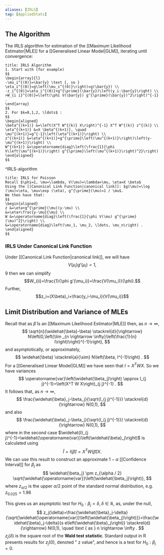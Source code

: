 ```yaml
---
aliases: [IRLS]
tag: [AppliedStats]
---
```


## The Algorithm
The IRLS algorithm for estimation of the [[Maximum Likelihood Estimator|MLE]] for a [[Generalised Linear Model|GLM]], iterating until convergence:

```ad-algorithm
title: IRLS Algorithm
1. Start with (for example)
$$
\begin{array}{l}
-\mu_i^{(0)}=\bar{y} \text {, so } \eta_i^{(0)}=g\left(\mu_i^{(0)}\right)=g(\bar{y}) \\
-z_i^{(0)}=\eta_i^{(0)}+g^{\prime}(\bar{y})\left(y_i-\bar{y}\right) \\
>W_{i i}^{(0)}=\left(\phi V(\bar{y}) g^{\prime}(\bar{y})^2\right)^{-1} .
\end{array}
$$
2. For $k=0,1,2, \ldots$ :
$$
\begin{aligned}
\beta^{(k+1)} &=\left(X^T W^{(k)} X\right)^{-1} X^T W^{(k)} z^{(k)} \\
\eta^{(k+1)} &=X \beta^{(k+1)}, \quad \mu^{(k+1)}=g^{-1}\left(\eta^{(k+1)}\right) \\
z^{(k+1)} &=\eta^{(k+1)}+g^{\prime}\left(\mu^{(k+1)}\right)\left(y-\mu^{(k+1)}\right) \\
W^{(k+1)} &=\operatorname{diag}\left(\frac{1}{\phi V\left(\mu^{(k+1)}\right) g^{\prime}\left(\mu^{(k+1)}\right)^2}\right)
\end{aligned}
$$
```
^IRLS-algorithm

```ad-example
title: IRLS for Poisson
Recall $\phi=1, \mu=\lambda, V(\mu)=\lambda=\mu, \eta=X \beta$
Using the [[Canonical Link Function|canonical link]]: $g(\mu)=\log (\mu)=\eta, \mu=\exp (\eta), g^{\prime}(\mu)=1 / \mu$.
We then have that:
$$
\begin{aligned}
z &=\eta+g^{\prime}(\mu)(y-\mu) \\
&=\eta+\frac{y-\mu}{\mu} \\
W &=\operatorname{diag}\left(\frac{1}{\phi V(\mu) g^{\prime}(\mu)^2}\right) \\
&=\operatorname{diag}\left(\mu_1, \mu_2, \ldots, \mu_n\right) .
\end{aligned}
$$
```
### IRLS Under Canonical Link Function
Under [[Canonical Link Function|canonical link]], we will have $$V(\mu_i)g'(\mu_i)=1,$$9 then we can simplify $$W_{ii}=\frac{1}{\phi g'(\mu_i)}=\frac{V(\mu_i)}{\phi}.$$ Further, $$z_i=(X\beta)_i+\frac{y_i-\mu_i}{V(\mu_i)}$$
## Limit Distribution and Variance of MLEs
Recall that as $\widehat{\beta}$ is an [[Maximum Likelihood Estimator|MLE]] then, as $n \rightarrow \infty$,
$$
\sqrt{n}(\widehat{\beta}-\beta) \stackrel{d}{\rightarrow} N\left(0,\left(\lim _{n \rightarrow \infty}\left(\frac{1}{n} I\right)\right)^{-1}\right),
$$
and asymptotically, or approximately,
$$
\widehat{\beta} \stackrel{a}{\sim} N\left(\beta, I^{-1}\right) .
$$
For a [[Generalised Linear Model|GLM]] we have seen that $I=X^T W X$.
So we have variances
$$
\operatorname{var}\left(\widehat{\beta_j}\right) \approx I_{j j}^{-1}=\left(X^T W X\right)_{j j}^{-1} .
$$
It follows that, as $n \rightarrow \infty$,
$$
\frac{\widehat{\beta}_j-\beta_j}{\sqrt{I_{j j}^{-1}}} \stackrel{d}{\rightarrow} N(0,1),
$$
and also
$$
\frac{\widehat{\beta}_j-\beta_j}{\sqrt{I_{j j}^{-1}}} \stackrel{d}{\rightarrow} N(0,1),
$$
where in the second case $\widehat{I}_{j j}^{-1}=\widehat{\operatorname{var}}\left(\widehat{\beta}_j\right)$ is calculated using
$$
\widehat{I}=I(\widehat{\beta})=X^T W(\widehat{\beta}) X \text {. }
$$
We can use this result to construct an approximate $1-\alpha$ [[Confidence Interval]] for $\beta_j$ as
$$
\widehat{\beta_j} \pm z_{\alpha / 2} \sqrt{\widehat{\operatorname{var}}\left(\widehat{\beta_j}\right)},
$$
where $z_{\alpha / 2}$ is the upper $\alpha / 2$ point of the standard normal distribution, e.g. $z_{0.025}=1.96$

This gives us an asymptotic test for $H_0: \beta_j=\delta, \delta \in \mathbb{R}$, as, under the null,
$$
z_j(\delta)=\frac{\widehat{\beta}_j-\delta}{\sqrt{\widehat{\operatorname{var}}\left(\widehat{\beta_j}\right)}}=\frac{\widehat{\beta}_j-\delta}{s e\left(\widehat{\beta}_j\right)} \stackrel{d}{\rightarrow} N(0,1), \quad \text { as } n \rightarrow \infty .
$$
$z_j(\delta)$ is the square root of the **Wald test statistic**.
Standard output in $\mathrm{R}$ presents results for $z_j(0)$, denoted " $\mathrm{z}$ value", and hence is a test for $H_0: \beta_j=0$.
